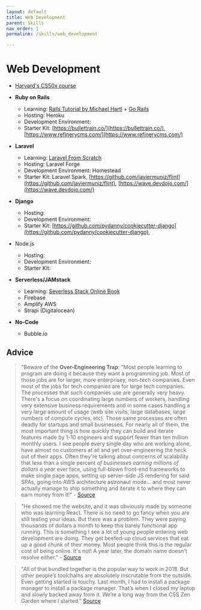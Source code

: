 ```yaml
---
layout: default
title: Web Development
parent: Skills
nav_order: 1
permalink: /skills/web_development

---
```


# Web Development

- [Harvard's CS50x course](https://cs50.harvard.edu/x/2020/)

- **Ruby on Rails**
	- Learning: [Rails Tutorial by Michael Hartl](https://www.railstutorial.org/) + [Go Rails](https://gorails.com/)
    - Hosting: Heroku
    - Development Environment:
    - Starter Kit: [https://bullettrain.co/](https://bullettrain.co/), [https://www.refinerycms.com/](https://www.refinerycms.com/)
- **Laravel**
	- Learning: [Laravel From Scratch](http://laravelfromscratch.com/)
    - Hosting: Laravel Forge
    - Development Environment: Homestead
    - Starter Kit: Laravel Spark, [https://github.com/javiermuniz/flint](https://github.com/javiermuniz/flint), [https://wave.devdojo.com/](https://wave.devdojo.com/)
- **Django**
    - Hosting:
    - Development Environment:
    - Starter Kit: [https://github.com/pydanny/cookiecutter-django](https://github.com/pydanny/cookiecutter-django),
- Node.js
    - Hosting:
    - Development Environment:
    - Starter Kit:
- **Serverless/JAMstack**
	- Learning: [Severless Stack Online Book](https://serverless-stack.com/)
    - Firebase
    - Amplify AWS
    - Strapi (Digitalocean)
- **No-Code**
    - Bubble.io


## Advice

> "Beware of the **Over-Engineering Trap**: "Most people learning to program are doing it because they want a programming job. Most of those jobs are for larger, more enterprisey, non-tech companies. Even most of the jobs for tech companies are for large tech companies. The processes that such companies use are generally very heavy. There's a focus on coordinating large numbers of workers, handling very extensive business requirements and in some cases handling a very large amount of usage (web site visits, large databases, large numbers of compute cycles, etc). Those same processes are often deadly for startups and small businesses. For nearly all of them, the most important thing is how quickly they can build and iterate features made by 1-10 engineers and support fewer than ten million monthly users.  I see people every single day who are working alone, have almost no customers at all and yet over-engineering the heck out of their apps. Often they're talking about concerns of scalability that less than a single percent *of businesses earning millions of dollars a year* ever face, using full-blown front-end frameworks to make single page apps, setting up server-side JS rendering for said SPAs, going into AWS architecture astronaut mode... and most never actually manage to ship something and iterate it to where they can earn money from it!" - [Source](https://www.indiehackers.com/forum/how-useful-is-a-book-or-course-about-programming-for-entrepreneurs-a2661d1a40)

> "He showed me the website, and it was obviously made by someone who was learning React. There is no need to go fancy when you are still testing your ideas. But there was a problem. They were paying thousands of dollars a month to keep this barely functional app running. This is something I see a lot of young people entering web development are doing. They get beefed-up cloud services that eat up a good chunk of their money. Most people think this is the regular cost of being online. It's not! A year later, the domain name doesn't resolve either." - [Source](https://news.ycombinator.com/item?id=21951604)

> "All of that bundled together is the popular way to work in 2018. But other people’s toolchains are absolutely inscrutable from the outside. Even getting started is touchy. Last month, I had to install a package manager to install a package manager. That’s when I closed my laptop and slowly backed away from it. We’re a long way from the CSS Zen Garden where I started."  [Source](https://frankchimero.com/blog/2018/everything-easy/)

